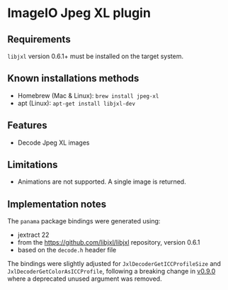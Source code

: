 # ImageIO Jpeg XL plugin

## Requirements

`libjxl` version 0.6.1+ must be installed on the target system. 

## Known installations methods

- Homebrew (Mac & Linux): `brew install jpeg-xl`
- apt (Linux): `apt-get install libjxl-dev`

## Features

- Decode Jpeg XL images

## Limitations

- Animations are not supported. A single image is returned.

## Implementation notes

The `panama` package bindings were generated using:
- jextract 22
- from the https://github.com/libjxl/libjxl repository, version 0.6.1
- based on the `decode.h` header file

The bindings were slightly adjusted for `JxlDecoderGetICCProfileSize` and `JxlDecoderGetColorAsICCProfile`, following a breaking change in [v0.9.0](https://github.com/libjxl/libjxl/releases/tag/v0.9.0) where a deprecated unused argument was removed.